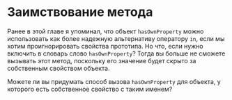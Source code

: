 # Заимствование метода

Ранее в этой главе я упоминал, что объект `hasOwnProperty` можно использовать как более надежную альтернативу оператору `in`, если мы хотим проигнорировать свойства прототипа. Но что, если нужно включить в словарь слово `hasOwnProperty`? Тогда вы больше не сможете вызывать этот метод, поскольку его значение будет скрыто за собственным свойством объекта.

Можете ли вы придумать способ вызова `hasOwnProperty` для объекта, у которого есть собственное свойство с таким именем?